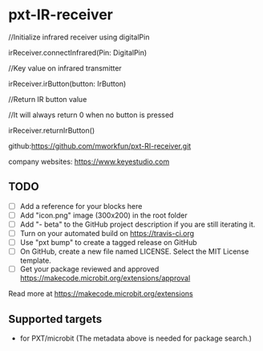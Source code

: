 # pxt-IR-receiver

//Initialize infrared receiver using digitalPin

irReceiver.connectInfrared(Pin: DigitalPin)

//Key value on infrared transmitter

irReceiver.irButton(button: IrButton)

//Return IR button value

//It will always return 0 when no button is pressed

irReceiver.returnIrButton()

github:https://github.com/mworkfun/pxt-RI-receiver.git

company websites: https://www.keyestudio.com

## TODO

- [ ] Add a reference for your blocks here
- [ ] Add "icon.png" image (300x200) in the root folder
- [ ] Add "- beta" to the GitHub project description if you are still iterating it.
- [ ] Turn on your automated build on https://travis-ci.org
- [ ] Use "pxt bump" to create a tagged release on GitHub
- [ ] On GitHub, create a new file named LICENSE. Select the MIT License template.
- [ ] Get your package reviewed and approved https://makecode.microbit.org/extensions/approval

Read more at https://makecode.microbit.org/extensions

## Supported targets

* for PXT/microbit
(The metadata above is needed for package search.)

